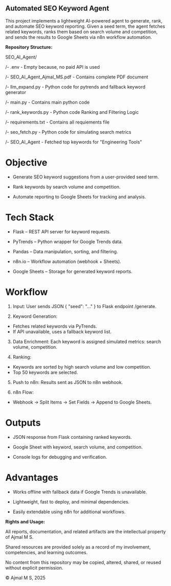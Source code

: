 ## Automated SEO Keyword Agent

This project implements a lightweight AI-powered agent to generate, rank, and automate SEO keyword reporting. Given a seed term, the agent fetches related keywords, ranks them based on search volume and competition, and sends the results to Google Sheets via n8n workflow automation.

**Repository Structure:**

SEO_AI_Agent/

/- .env - Empty because, no paid API is used

/- SEO_AI_Agent_Ajmal_MS.pdf - Contains complete PDF document

/- llm_expand.py - Python code for pytrends and fallback keyword generator

/- main.py - Contains main python code

/- rank_keywords.py - Python code Ranking and Filtering Logic

/- requirements.txt - Contains all requiements file

/- seo_fetch.py - Python code for simulating search metrics

/- SEO_AI_Agent - Fetched top keywords for "Engineering Tools"

# Objective

- Generate SEO keyword suggestions from a user-provided seed term.

- Rank keywords by search volume and competition.

- Automate reporting to Google Sheets for tracking and analysis.

# Tech Stack

- Flask – REST API server for keyword requests.

- PyTrends – Python wrapper for Google Trends data.

- Pandas – Data manipulation, sorting, and filtering.

- n8n.io – Workflow automation (webhook + Sheets).

- Google Sheets – Storage for generated keyword reports.

# Workflow

1. Input: User sends JSON { "seed": "..." } to Flask endpoint /generate.

2. Keyword Generation:
- Fetches related keywords via PyTrends.
- If API unavailable, uses a fallback keyword list.

3. Data Enrichment: Each keyword is assigned simulated metrics: search volume, competition.

4. Ranking:
- Keywords are sorted by high search volume and low competition.
- Top 50 keywords are selected.

5. Push to n8n: Results sent as JSON to n8n webhook.

6. n8n Flow:
- Webhook → Split Items → Set Fields → Append to Google Sheets.

# Outputs

- JSON response from Flask containing ranked keywords.

- Google Sheet with keyword, search volume, and competition.

- Console logs for debugging and verification.

# Advantages

- Works offline with fallback data if Google Trends is unavailable.

- Lightweight, fast to deploy, and minimal dependencies.

- Easily extendable using n8n for additional workflows.

**Rights and Usage:**

All reports, documentation, and related artifacts are the intellectual property of Ajmal M S.

Shared resources are provided solely as a record of my involvement, competencies, and learning outcomes.

No content from this repository may be copied, altered, shared, or reused without explicit permission.

© Ajmal M S, 2025
